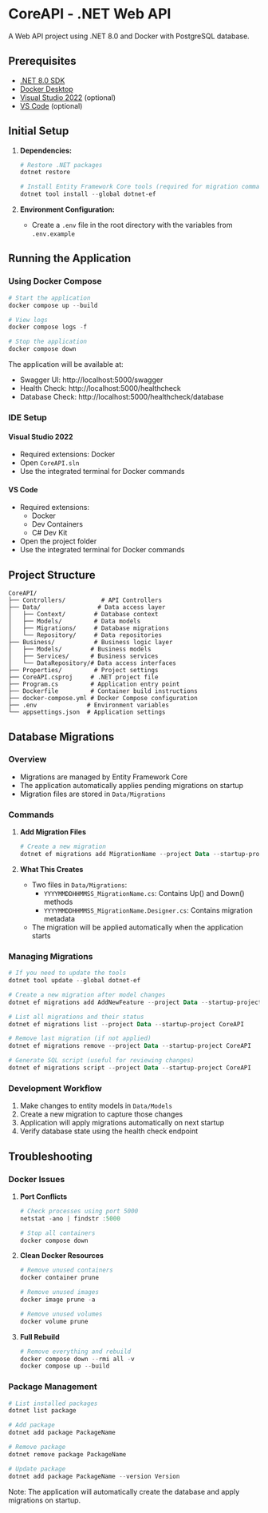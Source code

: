 # CoreAPI - .NET Web API

A Web API project using .NET 8.0 and Docker with PostgreSQL database.

## Prerequisites

- [.NET 8.0 SDK](https://dotnet.microsoft.com/download/dotnet/8.0)
- [Docker Desktop](https://www.docker.com/products/docker-desktop)
- [Visual Studio 2022](https://visualstudio.microsoft.com/vs/) (optional)
- [VS Code](https://code.visualstudio.com/) (optional)

## Initial Setup

1. **Dependencies:**
   ```powershell
   # Restore .NET packages
   dotnet restore

   # Install Entity Framework Core tools (required for migration commands)
   dotnet tool install --global dotnet-ef
   ```

2. **Environment Configuration:**
   - Create a `.env` file in the root directory with the variables from `.env.example`

## Running the Application

### Using Docker Compose
```powershell
# Start the application
docker compose up --build

# View logs
docker compose logs -f

# Stop the application
docker compose down
```

The application will be available at:
- Swagger UI: http://localhost:5000/swagger
- Health Check: http://localhost:5000/healthcheck
- Database Check: http://localhost:5000/healthcheck/database

### IDE Setup

#### Visual Studio 2022
- Required extensions: Docker
- Open `CoreAPI.sln`
- Use the integrated terminal for Docker commands

#### VS Code
- Required extensions:
  - Docker
  - Dev Containers
  - C# Dev Kit
- Open the project folder
- Use the integrated terminal for Docker commands

## Project Structure

```
CoreAPI/
├── Controllers/          # API Controllers
├── Data/                # Data access layer
│   ├── Context/        # Database context
│   ├── Models/         # Data models
│   ├── Migrations/     # Database migrations
│   └── Repository/     # Data repositories
├── Business/           # Business logic layer
│   ├── Models/        # Business models
│   ├── Services/      # Business services
│   └── DataRepository/# Data access interfaces
├── Properties/         # Project settings
├── CoreAPI.csproj     # .NET project file
├── Program.cs         # Application entry point
├── Dockerfile         # Container build instructions
├── docker-compose.yml # Docker Compose configuration
├── .env              # Environment variables
└── appsettings.json  # Application settings
```

## Database Migrations

### Overview
- Migrations are managed by Entity Framework Core
- The application automatically applies pending migrations on startup
- Migration files are stored in `Data/Migrations`

### Commands
1. **Add Migration Files**
   ```powershell
   # Create a new migration
   dotnet ef migrations add MigrationName --project Data --startup-project CoreAPI
   ```

2. **What This Creates**
   - Two files in `Data/Migrations`:
     - `YYYYMMDDHHMMSS_MigrationName.cs`: Contains Up() and Down() methods
     - `YYYYMMDDHHMMSS_MigrationName.Designer.cs`: Contains migration metadata
   - The migration will be applied automatically when the application starts

### Managing Migrations
```powershell
# If you need to update the tools
dotnet tool update --global dotnet-ef

# Create a new migration after model changes
dotnet ef migrations add AddNewFeature --project Data --startup-project CoreAPI

# List all migrations and their status
dotnet ef migrations list --project Data --startup-project CoreAPI

# Remove last migration (if not applied)
dotnet ef migrations remove --project Data --startup-project CoreAPI

# Generate SQL script (useful for reviewing changes)
dotnet ef migrations script --project Data --startup-project CoreAPI
```

### Development Workflow
1. Make changes to entity models in `Data/Models`
2. Create a new migration to capture those changes
3. Application will apply migrations automatically on next startup
4. Verify database state using the health check endpoint

## Troubleshooting

### Docker Issues

1. **Port Conflicts**
   ```powershell
   # Check processes using port 5000
   netstat -ano | findstr :5000
   
   # Stop all containers
   docker compose down
   ```

2. **Clean Docker Resources**
   ```powershell
   # Remove unused containers
   docker container prune

   # Remove unused images
   docker image prune -a

   # Remove unused volumes
   docker volume prune
   ```

3. **Full Rebuild**
   ```powershell
   # Remove everything and rebuild
   docker compose down --rmi all -v
   docker compose up --build
   ```

### Package Management

```powershell
# List installed packages
dotnet list package

# Add package
dotnet add package PackageName

# Remove package
dotnet remove package PackageName

# Update package
dotnet add package PackageName --version Version
```

Note: The application will automatically create the database and apply migrations on startup.
